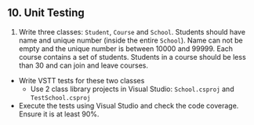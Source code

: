 ## 10. Unit Testing

1. Write three classes: `Student`, `Course` and `School`. Students should have name and unique number (inside the entire `School`). Name can not be empty and the unique number is between 10000 and 99999. Each course contains a set of students. Students in a course should be less than 30 and can join and leave courses.
* Write VSTT tests for these two classes
    - Use 2 class library projects in Visual Studio: `School.csproj` and `TestSchool.csproj`
* Execute the tests using Visual Studio and check the code coverage. Ensure it is at least 90%.
